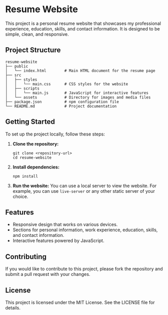 # Resume Website

This project is a personal resume website that showcases my professional experience, education, skills, and contact information. It is designed to be simple, clean, and responsive.

## Project Structure

```
resume-website
├── public
│   └── index.html        # Main HTML document for the resume page
├── src
│   ├── styles
│   │   └── main.css      # CSS styles for the website
│   ├── scripts
│   │   └── main.js       # JavaScript for interactive features
│   └── assets            # Directory for images and media files
├── package.json          # npm configuration file
└── README.md             # Project documentation
```

## Getting Started

To set up the project locally, follow these steps:

1. **Clone the repository:**
   ```
   git clone <repository-url>
   cd resume-website
   ```

2. **Install dependencies:**
   ```
   npm install
   ```

3. **Run the website:**
   You can use a local server to view the website. For example, you can use `live-server` or any other static server of your choice.

## Features

- Responsive design that works on various devices.
- Sections for personal information, work experience, education, skills, and contact information.
- Interactive features powered by JavaScript.

## Contributing

If you would like to contribute to this project, please fork the repository and submit a pull request with your changes.

## License

This project is licensed under the MIT License. See the LICENSE file for details.